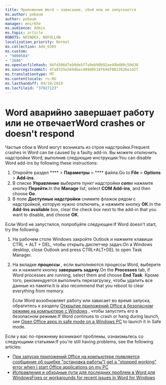 ```yaml
---
title: Приложение Word — зависание, сбой или не запускается
ms.author: pebaum
author: pebaum
manager: mnirkhe
ms.audience: Admin
ms.topic: article
ROBOTS: NOINDEX, NOFOLLOW
localization_priority: Normal
ms.collection: Adm_O365
ms.custom:
- "9000584"
- "2686"
ms.openlocfilehash: 94fd306d7eb0de5f7a9eb90b92ae49bd80c50d38
ms.sourcegitcommit: 4fa8325e569dbec489d0518f69df0022626e1d2f
ms.translationtype: MT
ms.contentlocale: ru-RU
ms.lasthandoff: 09/18/2019
ms.locfileid: "37027123"
---
```

# <a name="word-crashes-or-doesnt-respond"></a><span data-ttu-id="eda91-102">Word аварийно завершает работу или не отвечает</span><span class="sxs-lookup"><span data-stu-id="eda91-102">Word crashes or doesn't respond</span></span>

<span data-ttu-id="eda91-103">Частые сбои в Word могут возникать из строя надстройки.</span><span class="sxs-lookup"><span data-stu-id="eda91-103">Frequent crashes in Word can be caused by a faulty add-in.</span></span> <span data-ttu-id="eda91-104">Вы можете отключить надстройки Word, выполнив следующие инструкции:</span><span class="sxs-lookup"><span data-stu-id="eda91-104">You can disable Word add-ins by following these instructions:</span></span>

1. <span data-ttu-id="eda91-105">Откройте раздел \*\*\*\* > **Параметры** > \*\*\*\* файла.</span><span class="sxs-lookup"><span data-stu-id="eda91-105">Go to **File** > **Options** > **Add-ins**.</span></span>
2. <span data-ttu-id="eda91-106">В списке **Управление** выберите пункт надстройки **com**и нажмите кнопку **Перейти**.</span><span class="sxs-lookup"><span data-stu-id="eda91-106">In the **Manage** list, select **COM Add-ins**, and then choose **Go**.</span></span>
3. <span data-ttu-id="eda91-107">В поле **Доступные надстройки** снимите флажок рядом с надстройкой, которую нужно отключить, и нажмите кнопку **ОК**.</span><span class="sxs-lookup"><span data-stu-id="eda91-107">In the **Add-Ins available** box, clear the check box next to the add-in that you want to disable, and choose **OK**.</span></span>

<span data-ttu-id="eda91-108">Если Word не запустился, попробуйте следующее:</span><span class="sxs-lookup"><span data-stu-id="eda91-108">If Word doesn't start, try the following:</span></span>

1.   <span data-ttu-id="eda91-109">На рабочем столе Windows закройте Outlook и нажмите клавиши CTRL + ALT + DEL, чтобы открыть диспетчер задач.</span><span class="sxs-lookup"><span data-stu-id="eda91-109">On a Windows desktop, close Outlook and press CTRL+ALT+DEL to open Task Manager.</span></span> 
2. <span data-ttu-id="eda91-110">На вкладке **процессы** , если выполняются процессы Word, выберите их и нажмите кнопку **завершить задачу**.</span><span class="sxs-lookup"><span data-stu-id="eda91-110">On the **Processes** tab, if Word processes are running, select them and choose **End Task**.</span></span> <span data-ttu-id="eda91-111">Кроме того, рекомендуется выполнить перезагрузку, чтобы удалить все данные из памяти.</span><span class="sxs-lookup"><span data-stu-id="eda91-111">It is also recommend that you reboot to clear everything from memory.</span></span>

    <span data-ttu-id="eda91-112">Если Word возобновляет работу или зависает во время запуска, обратитесь к разделу [Открытие приложений Office в безопасном режиме на компьютере с Windows](https://support.office.com/en-us/article/Open-Office-apps-in-safe-mode-on-a-Windows-PC-dedf944a-5f4b-4afb-a453-528af4f7ac72) , чтобы запустить его в безопасном режиме.</span><span class="sxs-lookup"><span data-stu-id="eda91-112">If Word continues to crash or hang during launch, see [Open Office apps in safe mode on a Windows PC](https://support.office.com/en-us/article/Open-Office-apps-in-safe-mode-on-a-Windows-PC-dedf944a-5f4b-4afb-a453-528af4f7ac72) to launch it in Safe mode.</span></span>

<span data-ttu-id="eda91-113">Если у вас по-прежнему возникают проблемы, ознакомьтесь со следующими статьями:</span><span class="sxs-lookup"><span data-stu-id="eda91-113">If you're still having problems, see the following articles:</span></span> 
- [<span data-ttu-id="eda91-114">При запуске приложений Office на компьютере появляется сообщение об ошибке "остановка работы"</span><span class="sxs-lookup"><span data-stu-id="eda91-114">I get a "stopped working" error when I start Office applications on my PC</span></span>](https://support.office.com/article/52bd7985-4e99-4a35-84c8-2d9b8301a2fa)
- [<span data-ttu-id="eda91-115">Исправления и обходные пути для последних проблем в Word для Windows</span><span class="sxs-lookup"><span data-stu-id="eda91-115">Fixes or workarounds for recent issues in Word for Windows</span></span>](https://support.office.com/article/bf6bf17c-2807-4871-83ce-e337ae8f0b86)